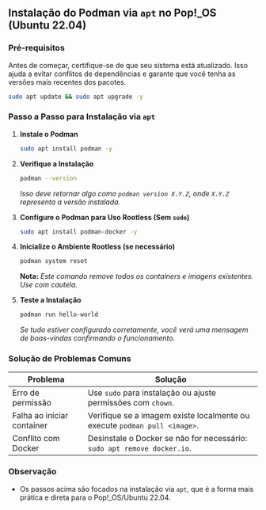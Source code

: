 ## Instalação do Podman via `apt` no Pop!_OS (Ubuntu 22.04)

### Pré-requisitos
Antes de começar, certifique-se de que seu sistema está atualizado. Isso ajuda a evitar conflitos de dependências e garante que você tenha as versões mais recentes dos pacotes.

```bash
sudo apt update && sudo apt upgrade -y
```

### Passo a Passo para Instalação via `apt`

1. **Instale o Podman**  

   ```bash
   sudo apt install podman -y
   ```

2. **Verifique a Instalação**  

   ```bash
   podman --version
   ```
   _Isso deve retornar algo como `podman version X.Y.Z`, onde `X.Y.Z` representa a versão instalada._

3. **Configure o Podman para Uso Rootless (Sem `sudo`)**  
   
   ```bash
   sudo apt install podman-docker -y
   ```

4. **Inicialize o Ambiente Rootless (se necessário)**  
   
   ```bash
   podman system reset
   ```
   **Nota:** _Este comando remove todos os containers e imagens existentes. Use com cautela._

5. **Teste a Instalação**  
   
   ```bash
   podman run hello-world
   ```
   _Se tudo estiver configurado corretamente, você verá uma mensagem de boas-vindas confirmando o funcionamento._

### Solução de Problemas Comuns
| **Problema**                      | **Solução**                                                                 |
|-----------------------------------|-----------------------------------------------------------------------------|
| Erro de permissão                 | Use `sudo` para instalação ou ajuste permissões com `chown`.              |
| Falha ao iniciar container        | Verifique se a imagem existe localmente ou execute `podman pull <image>`. |
| Conflito com Docker               | Desinstale o Docker se não for necessário: `sudo apt remove docker.io`.   |

### Observação
- Os passos acima são focados na instalação via `apt`, que é a forma mais prática e direta para o Pop!_OS/Ubuntu 22.04.